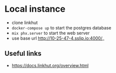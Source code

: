 # Local instance

- clone linkhut
- `docker-compose up` to start the postgres database
- `mix phx.server` to start the web server
- use base url http://10-25-47-4.sslip.io:4000/_

## Useful links
- https://docs.linkhut.org/overview.html

